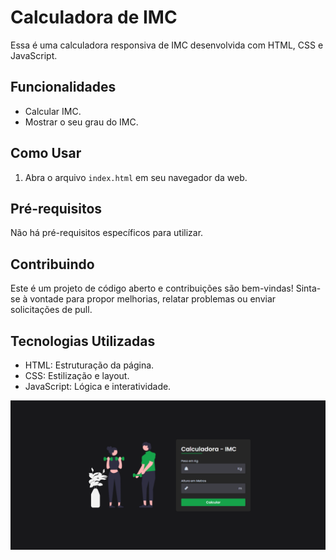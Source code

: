 # Calculadora de IMC

Essa é uma calculadora responsiva de IMC desenvolvida com HTML, CSS e JavaScript.

## Funcionalidades

- Calcular IMC.
- Mostrar o seu grau do IMC.

## Como Usar

1. Abra o arquivo `index.html` em seu navegador da web.

## Pré-requisitos

Não há pré-requisitos específicos para utilizar.

## Contribuindo

Este é um projeto de código aberto e contribuições são bem-vindas! Sinta-se à vontade para propor melhorias, relatar problemas ou enviar solicitações de pull.

## Tecnologias Utilizadas

- HTML: Estruturação da página.
- CSS: Estilização e layout.
- JavaScript: Lógica e interatividade.

![foto](https://github.com/RhyanVictoor/CalculadoraIMC/blob/main/image.png?raw=true)
